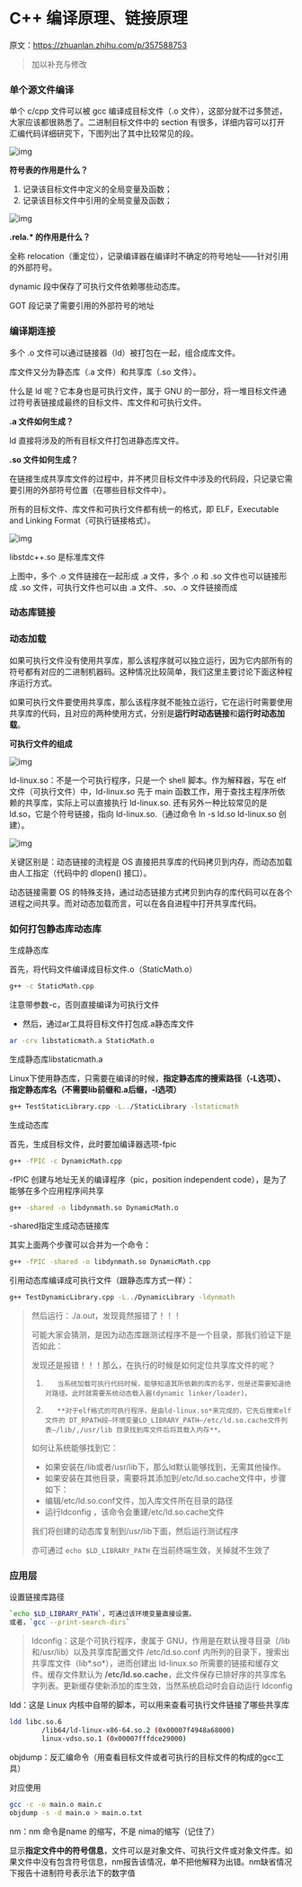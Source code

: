 # C++ 编译原理、链接原理

原文：https://zhuanlan.zhihu.com/p/357588753

> 加以补充与修改



### 单个源文件编译

单个 c/cpp 文件可以被 gcc 编译成目标文件（.o 文件），这部分就不过多赘述，大家应该都很熟悉了。二进制目标文件中的 section 有很多，详细内容可以打开汇编代码详细研究下，下图列出了其中比较常见的段。

![img](https://pic4.zhimg.com/80/v2-6cd623de1aa958a23642fd417969eb63_720w.webp)

**符号表的作用是什么？**

1. 记录该目标文件中定义的全局变量及函数；
2. 记录该目标文件中引用的全局变量及函数；

![img](https://pic3.zhimg.com/80/v2-de29a869e9a3e1887b6e555522b91966_720w.webp)

**.rela.\* 的作用是什么？**

全称 relocation（重定位），记录编译器在编译时不确定的符号地址——针对引用的外部符号。

dynamic 段中保存了可执行文件依赖哪些动态库。

GOT 段记录了需要引用的外部符号的地址



### 编译期连接

多个 .o 文件可以通过链接器（ld）被打包在一起，组合成库文件。

库文件又分为静态库（.a 文件）和共享库（.so 文件）。

什么是 ld 呢？它本身也是可执行文件，属于 GNU 的一部分，将一堆目标文件通过符号表链接成最终的目标文件、库文件和可执行文件。

**.a 文件如何生成？**

ld 直接将涉及的所有目标文件打包进静态库文件。

**.so 文件如何生成？**

在链接生成共享库文件的过程中，并不拷贝目标文件中涉及的代码段，只记录它需要引用的外部符号位置（在哪些目标文件中）。

所有的目标文件、库文件和可执行文件都有统一的格式，即 ELF，Executable and Linking Format（可执行链接格式）。

![img](https://pic1.zhimg.com/80/v2-e9dbb294b84b2df684e98a0dd126fbdc_720w.webp)

libstdc++.so 是标准库文件

上图中，多个 .o 文件链接在一起形成 .a 文件，多个 .o 和 .so 文件也可以链接形成 .so 文件，可执行文件也可以由 .a 文件、.so、.o 文件链接而成



### 动态库链接

### 动态加载

如果可执行文件没有使用共享库，那么该程序就可以独立运行，因为它内部所有的符号都有对应的二进制机器码。这种情况比较简单，我们这里主要讨论下面这种程序运行方式。

如果可执行文件要使用共享库，那么该程序就不能独立运行，它在运行时需要使用共享库的代码，且对应的两种使用方式，分别是**运行时动态链接**和**运行时动态加载**。

**可执行文件的组成**

![img](https://pic3.zhimg.com/80/v2-263fce42a0ecc75723366c9eaf3a54de_720w.webp)

ld-linux.so：不是一个可执行程序，只是一个 shell 脚本。作为解释器，写在 elf 文件（可执行文件）中，ld-linux.so 先于 main 函数工作，用于查找主程序所依赖的共享库，实际上可以直接执行 ld-linux.so. 还有另外一种比较常见的是 ld.so，它是个符号链接，指向 ld-linux.so.（通过命令 ln -s ld.so ld-linux.so 创建）。

![img](https://pic2.zhimg.com/80/v2-03c0e5a7b82d4c9429c2b058822592d5_720w.webp)

关键区别是：动态链接的流程是 OS 直接把共享库的代码拷贝到内存，而动态加载由人工指定（代码中的 dlopen() 接口）。

动态链接需要 OS 的特殊支持，通过动态链接方式拷贝到内存的库代码可以在各个进程之间共享。而对动态加载而言，可以在各自进程中打开共享库代码。



### 如何打包静态库动态库

生成静态库

首先，将代码文件编译成目标文件.o（StaticMath.o）

```sh
g++ -c StaticMath.cpp
```

注意带参数-c，否则直接编译为可执行文件

- 然后，通过ar工具将目标文件打包成.a静态库文件

```sh
ar -crv libstaticmath.a StaticMath.o
```

生成静态库libstaticmath.a

Linux下使用静态库，只需要在编译的时候，**指定静态库的搜索路径（-L选项）、指定静态库名（不需要lib前缀和.a后缀，-l选项）**

```sh
g++ TestStaticLibrary.cpp -L../StaticLibrary -lstaticmath
```



生成动态库

首先，生成目标文件，此时要加编译器选项-fpic

```sh
g++ -fPIC -c DynamicMath.cpp
```

-fPIC 创建与地址无关的编译程序（pic，position independent code），是为了能够在多个应用程序间共享

```sh
g++ -shared -o libdynmath.so DynamicMath.o
```

-shared指定生成动态链接库

其实上面两个步骤可以合并为一个命令：

```sh
g++ -fPIC -shared -o libdynmath.so DynamicMath.cpp
```

引用动态库编译成可执行文件（跟静态库方式一样）：

```sh
g++ TestDynamicLibrary.cpp -L../DynamicLibrary -ldynmath
```

> 然后运行：./a.out，发现竟然报错了！！！
>
>  
>
> 可能大家会猜测，是因为动态库跟测试程序不是一个目录，那我们验证下是否如此：
>
>  
>
> 发现还是报错！！！那么，在执行的时候是如何定位共享库文件的呢？
>
> 1)        当系统加载可执行代码时候，能够知道其所依赖的库的名字，但是还需要知道绝对路径。此时就需要系统动态载入器(dynamic linker/loader)。
>
> 2)        **对于elf格式的可执行程序，是由ld-linux.so*来完成的，它先后搜索elf文件的 DT_RPATH段—环境变量LD_LIBRARY_PATH—/etc/ld.so.cache文件列表—/lib/,/usr/lib 目录找到库文件后将其载入内存**。
>
> 如何让系统能够找到它：
>
> - 如果安装在/lib或者/usr/lib下，那么ld默认能够找到，无需其他操作。
> - 如果安装在其他目录，需要将其添加到/etc/ld.so.cache文件中，步骤如下：
> - 编辑/etc/ld.so.conf文件，加入库文件所在目录的路径
> - 运行ldconfig ，该命令会重建/etc/ld.so.cache文件
>
> 我们将创建的动态库复制到/usr/lib下面，然后运行测试程序
>
> 亦可通过 `echo $LD_LIBRARY_PATH` 在当前终端生效，关掉就不生效了







### 应用层

设置链接库路径

```sh
`echo $LD_LIBRARY_PATH`，可通过该环境变量直接设置。
或者，`gcc --print-search-dirs`
```

> ldconfig：这是个可执行程序，隶属于 GNU，作用是在默认搜寻目录（/lib和/usr/lib）以及共享库配置文件 /etc/ld.so.conf 内所列的目录下，搜索出共享库文件（lib*.so*），进而创建出 ld-linux.so 所需要的链接和缓存文件。缓存文件默认为 **/etc/ld.so.cache**，此文件保存已排好序的共享库名字列表。更新缓存使新添加的库生效，当然系统启动时会自动运行 ldconfig



ldd：这是 Linux 内核中自带的脚本，可以用来查看可执行文件链接了哪些共享库

```sh
ldd libc.so.6
        /lib64/ld-linux-x86-64.so.2 (0x00007f4948a68000)
        linux-vdso.so.1 (0x00007fffdce29000)
```



objdump：反汇编命令（用查看目标文件或者可执行的目标文件的构成的gcc工具）

对应使用

```sh
gcc -c -o main.o main.c
objdump -s -d main.o > main.o.txt
```



nm：nm 命令是name 的缩写，不是 nima的缩写（记住了）

显示**指定文件中的符号信息**，文件可以是对象文件、可执行文件或对象文件库。如果文件中没有包含符号信息，nm报告该情况，单不把他解释为出错。nm缺省情况下报告十进制符号表示法下的数字值



